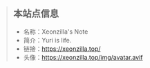 >## 本站点信息
>- 名称：Xeonzilla's Note
>- 简介：Yuri is life.
>- 链接：https://xeonzilla.top/
>- 头像：https://xeonzilla.top/img/avatar.avif